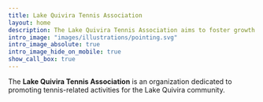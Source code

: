 ```yaml
---
title: Lake Quivira Tennis Association
layout: home
description: The Lake Quivira Tennis Association aims to foster growth in the number of players, level of play, communication, activities, and access to the sport within the community of Lake Quivira, Kansas.
intro_image: "images/illustrations/pointing.svg"
intro_image_absolute: true
intro_image_hide_on_mobile: true
show_call_box: true
---
```


The **Lake Quivira Tennis Association** is an organization dedicated to promoting tennis-related activities for the Lake Quivira community.
